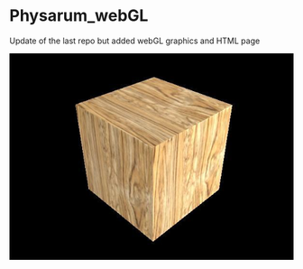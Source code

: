 # Physarum_webGL
Update of the last repo but added webGL graphics and HTML page

![Screenshot](readme_images/cube.jpg)

